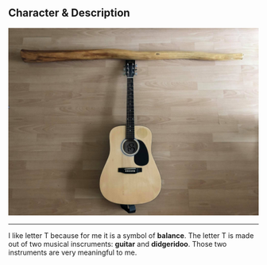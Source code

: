 
## Character & Description

![This is my letter T](T.jpg)

- - -

I like letter T because for me it is a symbol of **balance**. The letter T is made out of two musical inscruments: **guitar** and **didgeridoo**. Those two instruments are very meaningful to me.
